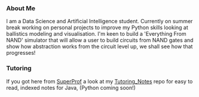 ### About Me

I am a Data Science and Artificial Intelligence student. Currently on summer break working on personal projects to improve my Python skills looking at ballistics modeling and visualisation.  I'm keen to build a 'Everything From NAND' simulator that will allow a user to build circuits from NAND gates and show how abstraction works from the circuit level up, we shall see how that progresses!

### Tutoring

If you got here from [SuperProf](https://www.superprof.co.uk/java-data-structures-and-algorithms-tutoring-from-experienced-data-science-and-artificial-intelligence-student.htmltake) a look at my [Tutoring_Notes](https://github.com/S010MON/Tutoring_Notes) repo for easy to read, indexed notes for Java, (Python coming soon!)

